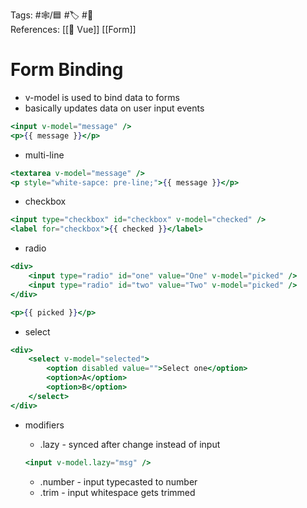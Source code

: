 Tags:  #🕸️/🟦 #🏷️ #📜️  
References: [[💚 Vue]] [[Form]]

# Form Binding

-   v-model is used to bind data to forms
-   basically updates data on user input events
	
```jsx
<input v-model="message" />
<p>{{ message }}</p>
```

-   multi-line
	
```jsx
<textarea v-model="message" />
<p style="white-sapce: pre-line;">{{ message }}</p>
```

-   checkbox
	
```jsx
<input type="checkbox" id="checkbox" v-model="checked" />
<label for="checkbox">{{ checked }}</label>
```

-   radio
	
```jsx
<div>
	<input type="radio" id="one" value="One" v-model="picked" />
	<input type="radio" id="two" value="Two" v-model="picked" />
</div>

<p>{{ picked }}</p>
```

-   select
	
```jsx
<div>
	<select v-model="selected">
		<option disabled value="">Select one</option>
		<option>A</option>
		<option>B</option>
	</select>
</div>
```

-   modifiers
    -   .lazy - synced after change instead of input

    ```jsx
    <input v-model.lazy="msg" />
    ```
    
    -   .number - input typecasted to number
    -   .trim - input whitespace gets trimmed